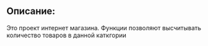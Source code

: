 ## Описание:
Это проект интернет магазина.
Функции позволяют высчитывать количество товаров в данной каткгории 